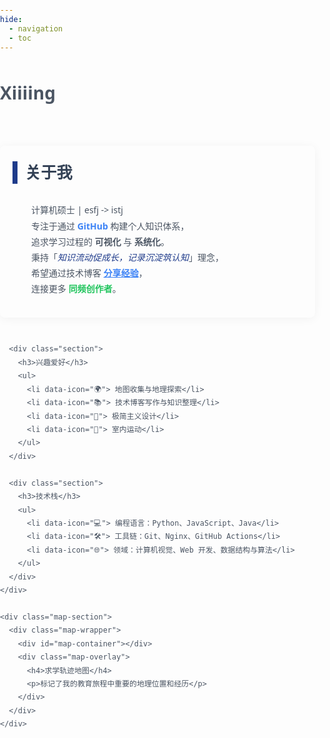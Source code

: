 ```yaml
---
hide:
  - navigation
  - toc
---
```

# Xiiiing 
<style>
/* 基础样式 */
body {
  font-family: 'Segoe UI', sans-serif;
  line-height: 1.8;
  color: #4b5563;
  margin: 0;
  padding: 0;
}
.md-content__inner {
    margin: 0rem 0rem;
    padding-top: 0rem;
}
.md-content__inner:before {
    content: "";
    display: block;
    height: 0rem;
}
.container {
    max-width: 1200px;
    margin: 0 auto;
    padding: 0px 0px;
}
.md-typeset h1 {
  display: none; /* 完全隐藏，不占据空间 */
}

/* 响应式布局容器 */
.flex-container {
  display: flex;
  flex-wrap: wrap;
  gap: 30px;
  margin-top: 60px;
}

.text-section {
  flex: 1 1 60%;
  min-width: 300px;
}

.map-section {
  flex: 1 1 35%;
  min-width: 300px;
  position: relative;
}

/* 板块通用样式 */
.section {
  margin-bottom: 40px;
  padding: 20px;
  border-radius: 8px;
  transition: transform 0.3s ease, box-shadow 0.3s ease;
  box-shadow: 0 2px 15px rgba(0,0,0,0.05);
}

.section:hover {
  transform: translateY(-5px);
  box-shadow: 0 10px 25px -5px rgba(0, 0, 0, 0.08);
}

.section h3 {
  font-size: 1.8em;
  color: #334155;
  margin: 0 0 25px;
  position: relative;
  padding-left: 20px;
}

.section h3::before {
  content: '';
  position: absolute;
  left: 0;
  top: 50%;
  transform: translateY(-50%);
  width: 8px;
  height: 80%;
  background-color: #1e3a8a;
}

/* 文字段落样式 */
.text-section p{
  padding-left: 30px;
}
.text-section ul {
  margin: 15px 0;
  padding-left: 20px;
  list-style: none;             
}

.text-section ul li {
  padding-left: 0px;1
  margin-bottom: 10px;
  position: relative;
}

.text-section ul li::before {
  content: attr(data-icon);
  display: inline-block;
  width: 1em;
  margin-left: -1.5em;
  color: #1e3a8a;
  font-weight: bold;
}

/* 地图模块样式 */
.map-wrapper {
  position: relative;
  width: 100%;
  height: 500px;
  border-radius: 8px;
  overflow: hidden;
  box-shadow: 0 4px 6px -1px rgba(0, 0, 0, 0.05);
  transition: box-shadow 0.3s ease;
}

.map-wrapper:hover {
  box-shadow: 0 10px 25px -5px rgba(0,0,0,0.08);
}

#map-container {
  width: 100%;
  height: 100%;
  z-index: 1;
}

.map-overlay {
  position: absolute;
  bottom: 0;
  left: 0;
  right: 0;
  background: rgba(30, 58, 138, 0.8);
  color: #fff;
  padding: 15px 20px;
  transform: translateY(100%);
  transition: transform 0.3s ease;
  z-index: 2;
}

.map-wrapper:hover .map-overlay {
  transform: translateY(0);
}

/* 响应式设计 */
@media (max-width: 768px) {
  .md-typeset h1 {
    font-size: 2.8em;
    margin-bottom: 10px;
  }
  .flex-container {
    flex-direction: column;
  }

  .text-section, 
  .map-section {
    flex: 1 1 100%;
  }

  #map-container {
    height: 400px;
  }

  .section h3 {
    font-size: 1.5em;
  }
}

/* 原有样式保留 */
.highlight {
  color: #3b82f6;
  font-weight: 600;
}

.emphasis {
  font-style: italic;
  color: #1e3a8a;
}
</style>

<div class="container">
  <div class="flex-container">
    <div class="text-section">
      <div class="section">
        <h3>关于我</h3>
        <p>
          计算机硕士 | esfj -> istj<br>
          专注于通过 <span class="highlight">GitHub</span> 构建个人知识体系，<br>
          追求学习过程的 <strong>可视化</strong> 与 <strong>系统化</strong>。<br>
          秉持「<span class="emphasis">知识流动促成长，记录沉淀筑认知</span>」理念，<br>
          希望通过技术博客 <a href="#" class="highlight">分享经验</a>，<br>
          连接更多 <span style="color: #22c55e; font-weight: 600;">同频创作者</span>。
        </p>
      </div>

      <div class="section">
        <h3>兴趣爱好</h3>
        <ul>
          <li data-icon="🌍"> 地图收集与地理探索</li>
          <li data-icon="📚"> 技术博客写作与知识整理</li>
          <li data-icon="🎨"> 极简主义设计</li>
          <li data-icon="🏓"> 室内运动</li>
        </ul>
      </div>
    
      <div class="section">
        <h3>技术栈</h3>
        <ul>
          <li data-icon="💻"> 编程语言：Python、JavaScript、Java</li>
          <li data-icon="🛠️"> 工具链：Git、Nginx、GitHub Actions</li>
          <li data-icon="🌐"> 领域：计算机视觉、Web 开发、数据结构与算法</li>
        </ul>
      </div>
    </div>
    
    <div class="map-section">
      <div class="map-wrapper">
        <div id="map-container"></div>
        <div class="map-overlay">
          <h4>求学轨迹地图</h4>
          <p>标记了我的教育旅程中重要的地理位置和经历</p>
        </div>
      </div>
    </div>
  </div>
</div>